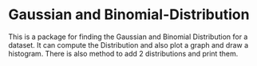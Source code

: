 # Gaussian and Binomial-Distribution
This is a package for finding the Gaussian and Binomial Distribution for a dataset. It can compute the Distribution and also plot a graph and draw a histogram. There is also method to add 2 distributions and print them.
